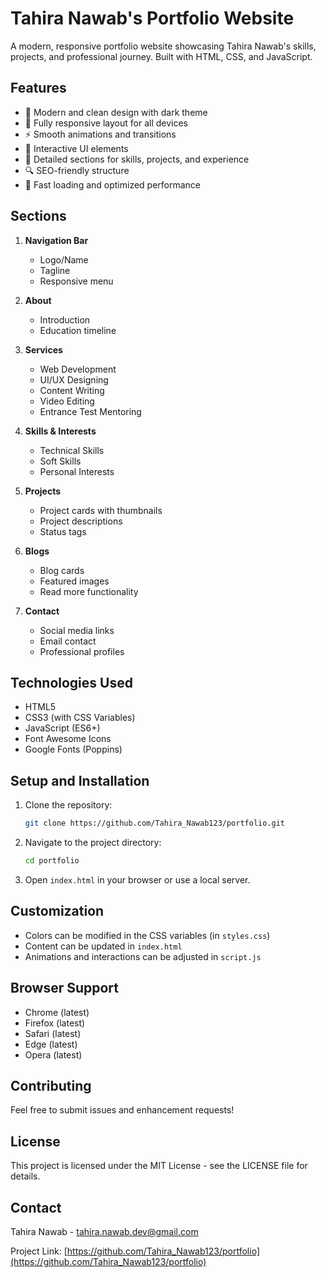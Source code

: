# Tahira Nawab's Portfolio Website

A modern, responsive portfolio website showcasing Tahira Nawab's skills, projects, and professional journey. Built with HTML, CSS, and JavaScript.

## Features

- 🎨 Modern and clean design with dark theme
- 📱 Fully responsive layout for all devices
- ⚡ Smooth animations and transitions
- 🎯 Interactive UI elements
- 📝 Detailed sections for skills, projects, and experience
- 🔍 SEO-friendly structure
- 🚀 Fast loading and optimized performance

## Sections

1. **Navigation Bar**
   - Logo/Name
   - Tagline
   - Responsive menu

2. **About**
   - Introduction
   - Education timeline

3. **Services**
   - Web Development
   - UI/UX Designing
   - Content Writing
   - Video Editing
   - Entrance Test Mentoring

4. **Skills & Interests**
   - Technical Skills
   - Soft Skills
   - Personal Interests

5. **Projects**
   - Project cards with thumbnails
   - Project descriptions
   - Status tags

6. **Blogs**
   - Blog cards
   - Featured images
   - Read more functionality

7. **Contact**
   - Social media links
   - Email contact
   - Professional profiles

## Technologies Used

- HTML5
- CSS3 (with CSS Variables)
- JavaScript (ES6+)
- Font Awesome Icons
- Google Fonts (Poppins)

## Setup and Installation

1. Clone the repository:
   ```bash
   git clone https://github.com/Tahira_Nawab123/portfolio.git
   ```

2. Navigate to the project directory:
   ```bash
   cd portfolio
   ```

3. Open `index.html` in your browser or use a local server.

## Customization

- Colors can be modified in the CSS variables (in `styles.css`)
- Content can be updated in `index.html`
- Animations and interactions can be adjusted in `script.js`

## Browser Support

- Chrome (latest)
- Firefox (latest)
- Safari (latest)
- Edge (latest)
- Opera (latest)

## Contributing

Feel free to submit issues and enhancement requests!

## License

This project is licensed under the MIT License - see the LICENSE file for details.

## Contact

Tahira Nawab - [tahira.nawab.dev@gmail.com](mailto:tahira.nawab.dev@gmail.com)

Project Link: [https://github.com/Tahira_Nawab123/portfolio](https://github.com/Tahira_Nawab123/portfolio)
